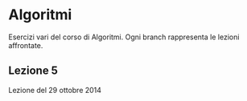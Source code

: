 Algoritmi
=========

Esercizi vari del corso di Algoritmi.
Ogni branch rappresenta le lezioni affrontate.

## Lezione 5
Lezione del 29 ottobre 2014